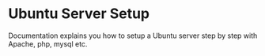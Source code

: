 # Ubuntu Server Setup

Documentation explains you how to setup a Ubuntu server step by step with Apache, php, mysql etc.